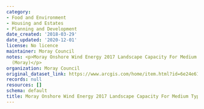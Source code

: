 ```yaml
---
category:
- Food and Environment
- Housing and Estates
- Planning and Development
date_created: '2018-03-29'
date_updated: '2020-12-01'
license: No licence
maintainer: Moray Council
notes: <p>Moray Onshore Wind Energy 2017 Landscape Capacity For Medium Typologies
  (Moray)</p>
organization: Moray Council
original_dataset_link: https://www.arcgis.com/home/item.html?id=6e24e61c098a4cc4a9ec72bf3b524a98
records: null
resources: []
schema: default
title: Moray Onshore Wind Energy 2017 Landscape Capacity For Medium Typologies (Moray)
---
```


